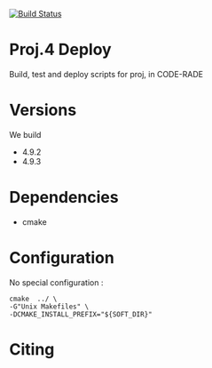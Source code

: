 [![Build Status](https://ci.sagrid.ac.za/buildStatus/icon?job=proj-deploy)](https://ci.sagrid.ac.za/job/proj-deploy)

# Proj.4 Deploy

Build, test and deploy scripts for proj, in CODE-RADE

# Versions

We build

  * 4.9.2
  * 4.9.3

# Dependencies

  * cmake

# Configuration

No special configuration :

```
cmake  ../ \
-G"Unix Makefiles" \
-DCMAKE_INSTALL_PREFIX="${SOFT_DIR}"
```

# Citing
